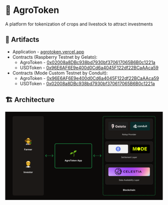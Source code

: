 # 🌱️ AgroToken

A platform for tokenization of crops and livestock to attract investments

## 🔗 Artifacts

- Application - [agrotoken.vercel.app](https://agrotoken.vercel.app/)
- Contracts (Raspberry Testnet by Gelato):
  - AgroToken - [0x02008a8DBc938bd7930bf370617065B6B0c1221a](https://opcelestia-raspberry.gelatoscout.com/address/0x02008a8DBc938bd7930bf370617065B6B0c1221a)
  - USDToken - [0x96E6AF6E9e400d0Cd6a4045F122df22BCaAAca59](https://opcelestia-raspberry.gelatoscout.com/address/0x96E6AF6E9e400d0Cd6a4045F122df22BCaAAca59)
- Contracts (Mode Custom Testnet by Conduit):
  - AgroToken - [0x96E6AF6E9e400d0Cd6a4045F122df22BCaAAca59](https://explorerl2new-sandbox-t7eoil5hho.t.conduit.xyz/address/0x96E6AF6E9e400d0Cd6a4045F122df22BCaAAca59)
  - USDToken - [0x02008a8DBc938bd7930bf370617065B6B0c1221a](https://explorerl2new-sandbox-t7eoil5hho.t.conduit.xyz/address/0x02008a8DBc938bd7930bf370617065B6B0c1221a)

## 🏗️ Architecture

![Architecture](/Architecture.png)
